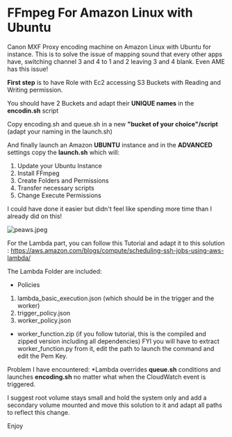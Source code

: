 # FFmpeg For Amazon Linux with Ubuntu

Canon MXF Proxy encoding machine on Amazon Linux with Ubuntu for instance. This is to solve the issue of mapping sound that every other apps have, switching channel 3 and 4 to 1 and 2 leaving 3 and 4 blank. Even AME has this issue!

**First step** is to have Role with Ec2 accessing S3 Buckets with Reading and Writing permission.

You should have 2 Buckets and adapt their **UNIQUE names** in the **encodin.sh** script

Copy encoding.sh and queue.sh in a new **"bucket of your choice"/script** (adapt your naming in the launch.sh)

And finally launch an Amazon **UBUNTU** instance and in the **ADVANCED** settings copy the **launch.sh** which will:

1. Update your Ubuntu Instance
2. Install FFmpeg
3. Create Folders and Permissions
4. Transfer necessary scripts
5. Change Execute Permissions

I could have done it easier but didn't feel like spending more time than I already did on this!

![peaws.jpeg](https://images.zenhubusercontent.com/5b191e8c80f2a54a594719b5/5e1e0371-5cb8-4fa4-ab95-cf41a3906cef)

For the Lambda part, you can follow this Tutorial and adapt it to this solution : https://aws.amazon.com/blogs/compute/scheduling-ssh-jobs-using-aws-lambda/

The Lambda Folder are included:
* Policies
1. lambda_basic_execution.json (which should be in the trigger and the worker)
2. trigger_policy.json
3. worker_policy.json
* worker_function.zip (if you follow tutorial, this is the compiled and zipped version including all dependencies)
FYI you will have to extract worker_function.py from it, edit the path to launch the command and edit the Pem Key.

Problem I have encountered:
*Lambda overrides **queue.sh** conditions and launches **encoding.sh** no matter what when the CloudWatch event is triggered.

I suggest root volume stays small and hold the system only and add a secondary volume mounted and move this solution to it and adapt all paths to reflect this change.

Enjoy
